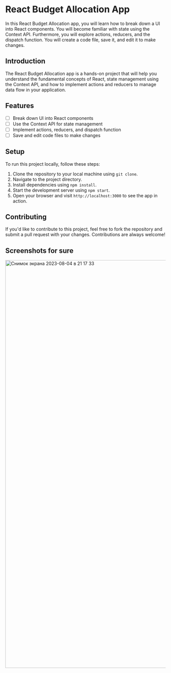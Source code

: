 # React Budget Allocation App

In this React Budget Allocation app, you will learn how to break down a UI into React components. You will become familiar with state using the Context API. Furthermore, you will explore actions, reducers, and the dispatch function. You will create a code file, save it, and edit it to make changes.

## Introduction

The React Budget Allocation app is a hands-on project that will help you understand the fundamental concepts of React, state management using the Context API, and how to implement actions and reducers to manage data flow in your application.

## Features

- [ ] Break down UI into React components
- [ ] Use the Context API for state management
- [ ] Implement actions, reducers, and dispatch function
- [ ] Save and edit code files to make changes

## Setup

To run this project locally, follow these steps:

1. Clone the repository to your local machine using `git clone`.
2. Navigate to the project directory.
3. Install dependencies using `npm install`.
4. Start the development server using `npm start`.
5. Open your browser and visit `http://localhost:3000` to see the app in action.

## Contributing

If you'd like to contribute to this project, feel free to fork the repository and submit a pull request with your changes. Contributions are always welcome!

## Screenshots for sure
<img width="1280" alt="Снимок экрана 2023-08-04 в 21 17 33" src="https://github.com/commmpotte/budget_app/assets/95095531/1814cabf-b099-46f1-9d1f-be95b82e828b">



